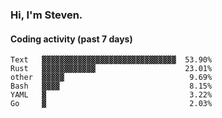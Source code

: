 ### Hi, I'm Steven.

#### Coding activity (past 7 days)
```
Text   ▓▓▓▓▓▓▓▓▓▓▓▓▓▓▓▓▓▓▓▓▓▓▓▓▓▓▓▓▓▓  53.90%
Rust   ▓▓▓▓▓▓▓▓▓▓▓▓                    23.01%
other  ▓▓▓▓▓                            9.69%
Bash   ▓▓▓▓                             8.15%
YAML   ▓                                3.22%
Go     ▓                                2.03%
```
